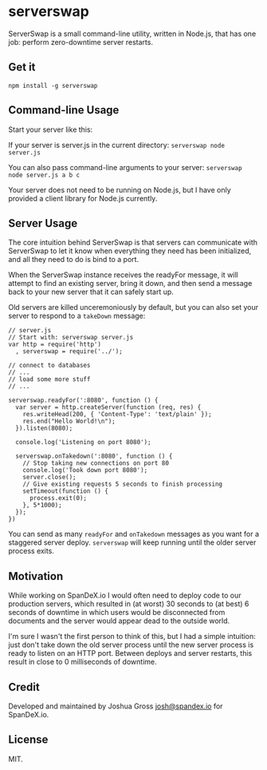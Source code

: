 serverswap
==========

ServerSwap is a small command-line utility, written in Node.js, that has one job: perform zero-downtime server restarts.

Get it
------
`npm install -g serverswap`

Command-line Usage
------------------
Start your server like this:

If your server is server.js in the current directory: `serverswap node server.js` 

You can also pass command-line arguments to your server: `serverswap node server.js a b c`

Your server does not need to be running on Node.js, but I have only provided a client library for Node.js currently.

Server Usage
------------
The core intuition behind ServerSwap is that servers can communicate with ServerSwap to let it know when everything they need has been initialized, and
all they need to do is bind to a port.

When the ServerSwap instance receives the readyFor message, it will attempt to find an existing server, bring it down, and then send a message back to your new server that it can safely start up.

Old servers are killed unceremoniously by default, but you can also set your server to respond to a `takeDown` message:

```
// server.js
// Start with: serverswap server.js
var http = require('http')
  , serverswap = require('../');

// connect to databases
// ...
// load some more stuff
// ...

serverswap.readyFor(':8080', function () {
  var server = http.createServer(function (req, res) {
    res.writeHead(200, { 'Content-Type': 'text/plain' });
    res.end("Hello World!\n");
  }).listen(8080);

  console.log('Listening on port 8080');

  serverswap.onTakedown(':8080', function () {
    // Stop taking new connections on port 80
    console.log('Took down port 8080');
    server.close();
    // Give existing requests 5 seconds to finish processing
    setTimeout(function () {
      process.exit(0);
    }, 5*1000);
  });
})
```

You can send as many `readyFor` and `onTakedown` messages as you want for a staggered server deploy. `serverswap` will keep running until the older server process exits.

Motivation
----------
While working on SpanDeX.io I would often need to deploy code to our production servers, which resulted in (at worst) 30 seconds to (at best) 6 seconds of downtime in which users would be disconnected from documents and the server would appear dead to the outside world.

I'm sure I wasn't the first person to think of this, but I had a simple intuition: just don't take down the old server process until the new server process is ready to listen on an HTTP port. Between deploys and server restarts, this result in close to 0 milliseconds of downtime.

Credit
------
Developed and maintained by Joshua Gross <josh@spandex.io> for SpanDeX.io.

License
-------
MIT.
